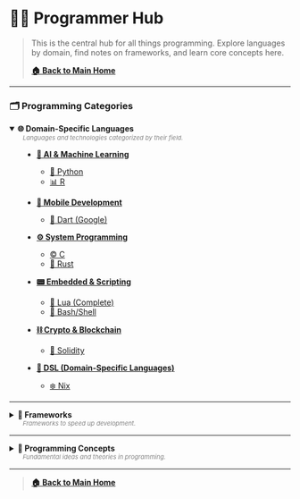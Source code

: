 # 👨‍💻 Programmer Hub

> This is the central hub for all things programming. Explore languages by domain, find notes on frameworks, and learn core concepts here.
> 
> **[🏠 Back to Main Home](../README.md)**

---

### 🗂️ **Programming Categories**

<details open>
  <summary>
    <strong>🌐 Domain-Specific Languages</strong>
    <div style="font-size: 11px; color: grey; margin-left: 24px;"><i>Languages and technologies categorized by their field.</i></div>
  </summary>
  <div style="padding-left: 25px; margin-top: 8px;">

- **[🤖 AI & Machine Learning](domain-spesifik/ai-ml/README.md)**
  - [🐍 Python](domain-spesifik/ai-ml/python/README.md)
  - [📊 R](domain-spesifik/ai-ml/R/README.md)
- **[📱 Mobile Development](domain-spesifik/mobile/README.md)**
  - [💙 Dart (Google)](domain-spesifik/mobile/google/dart/README.md)
- **[⚙️ System Programming](domain-spesifik/system/README.md)**
  - [©️ C](domain-spesifik/system/C/README.md)
  - [🦀 Rust](domain-spesifik/system/Rust/README.md)
- **[📟 Embedded & Scripting](domain-spesifik/embeddeble/README.md)**
  - [🌙 Lua (Complete)](domain-spesifik/embeddeble/lua/README.md)
  - [🐚 Bash/Shell](domain-spesifik/embeddeble/bash/README.md)
- **[⛓️ Crypto & Blockchain](domain-spesifik/crypto/README.md)**
  - [💎 Solidity](domain-spesifik/crypto/solidity/README.md)
- **[📝 DSL (Domain-Specific Languages)](domain-spesifik/dsl/README.md)**
  - [❄️ Nix](domain-spesifik/dsl/nix/README.md)

  </div>
</details>

---

<details>
  <summary>
    <strong>🧰 Frameworks</strong>
    <div style="font-size: 11px; color: grey; margin-left: 24px;"><i>Frameworks to speed up development.</i></div>
  </summary>
  <div style="padding-left: 25px; margin-top: 8px;">

- **[🐦 Flutter](framework/flutter/README.md)**
- **[❤️ Love2D](framework/love2d/README.md)**

  </div>
</details>

---

<details>
  <summary>
    <strong>🧠 Programming Concepts</strong>
    <div style="font-size: 11px; color: grey; margin-left: 24px;"><i>Fundamental ideas and theories in programming.</i></div>
  </summary>
  <div style="padding-left: 25px; margin-top: 8px;">

- **[🌍 Domain Concepts](konsep/domain/README.md)**
- **[🔎 Regular Expressions (Regex)](konsep/regex/README.md)**
- **[💡 Programming](konsep/pemrograman/README.md)**

  </div>
</details>

---

> **[🏠 Back to Main Home](../README.md)**
